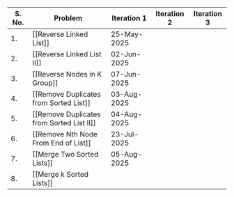 | S. No. | Problem                                   | Iteration 1 | Iteration 2 | Iteration 3 |
| ------ | ----------------------------------------- | ----------- | ----------- | ----------- |
| 1.     | [[Reverse Linked List]]                   | 25-May-2025 |             |             |
| 2.     | [[Reverse Linked List II]]                | 02-Jun-2025 |             |             |
| 3.     | [[Reverse Nodes in K Group]]              | 07-Jun-2025 |             |             |
| 4.     | [[Remove Duplicates from Sorted List]]    | 03-Aug-2025 |             |             |
| 5.     | [[Remove Duplicates from Sorted List II]] | 04-Aug-2025 |             |             |
| 6.     | [[Remove Nth Node From End of List]]      | 23-Jul-2025 |             |             |
| 7.     | [[Merge Two Sorted Lists]]                | 05-Aug-2025 |             |             |
| 8.     | [[Merge k Sorted Lists]]                  |             |             |             |
